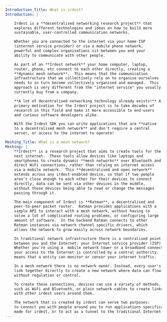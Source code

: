```yaml
---
Introduction_Title: What is irdest?
Introduction: |

    Irdest is a **decentralised networking research project** that
    explores different technologies and ideas on how to build more
    sustainable, user-controlled communication networks.

    Whether you are connected to the internet via your home ISP
    (internet service provider) or via a mobile phone network,
    powerful and complex organisations sit between you and your
    ability to communicate with other people.

    As part of an **Irdest network** your home computer, laptop,
    router, phone, etc connect to each other directly, creating a
    **dynamic mesh network**.  This means that the communication
    infrastructure that we collectively rely on to organise ourselves
    needs to in turn become collectively organised and managed.  This
    approach is very different from the "internet service" you usually
    currently buy from a company.

    **A lot of decentralised networking technology already exists!** A
    primary motivation for the Irdest project is to take decades of
    research in this field and make it more accessible to end-users
    and curious software developers alike.

    With the Irdest SDK you can write applications that are **native
    to a decentralised mesh network** and don't require a central
    server, or access to the internet to operate!

Meshing_Title: What is a mesh network?
Meshing: |
    **Irdest** is a research project that aims to create tools for the
    next internet.  These tools allow devices like laptops and
    smartphones to create dynamic **mesh networks** over Bluetooth and
    direct WiFi connections, rather than relying on internet access
    via a mobile network.  This **decentralised and open network**
    extends across any irdest-enabled device, so that if two people
    aren't close enough to each other for their devices to connect
    directly, data can be sent via other devices in the middle,
    without those devices being able to read or change the messages
    passing through it.

    The main component of Irdest is **Ratman**, a decentralised and
    peer-to-peer packet router.  Ratman provides applications with a
    simple API to interact with a mesh network, without having to
    solve a lot of complicated routing problems, or configuring large
    amount of software.  In the backend Ratman connects to other
    Ratman instances via network channel specific drivers, which
    allows the network to grow easily across network boundaries.

    In traditional network infrastructure there is a centralised point
    between you and the Internet: your Internet service provider (ISP).
    Whether you're using a  mobile network tower or a broadband connection,
    your access to the Internet is controlled by a central authority.  This
    means that a entity can monitor or censor your internet traffic.

    In a mesh network there is no network owner. Instead, every user's devices
    link together directly to create a new network where data can flow
    without regulation or control.

    To create these connections, devices can use a variety of methods,
    such as WiFi and Bluetooth, or plain network cables to create links
    with other irdest users around them.

    The network that is created by irdest can serve two purposes:
    to connect you with people around you to run applications specifically
    made for irdest, or to act as a tunnel to the traditional Internet.
---
```

